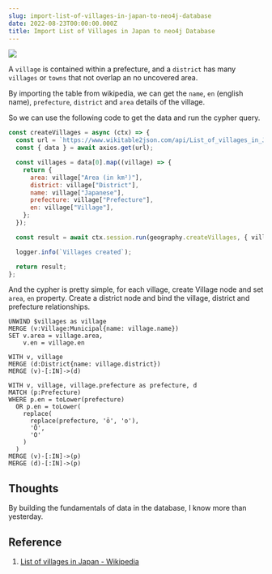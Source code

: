 ```yaml
---
slug: import-list-of-villages-in-japan-to-neo4j-database
date: 2022-08-23T00:00:00.000Z
title: Import List of Villages in Japan to neo4j Database
---
```


![](https://i.imgur.com/3lgGBfN.png)

A `village` is contained within a prefecture, and a `district` has many `villages` or `towns` that not overlap an no uncovered area.

By importing the table from wikipedia, we can get the `name`, `en` (english name), `prefecture`, `district` and `area` details of the village.

So we can use the following code to get the data and run the cypher query.

```js
const createVillages = async (ctx) => {
  const url = `https://www.wikitable2json.com/api/List_of_villages_in_Japan?table=0&keyRows=1`;
  const { data } = await axios.get(url);

  const villages = data[0].map((village) => {
    return {
      area: village["Area (in km²)"],
      district: village["District"],
      name: village["Japanese"],
      prefecture: village["Prefecture"],
      en: village["Village"],
    };
  });

  const result = await ctx.session.run(geography.createVillages, { villages });

  logger.info(`Villages created`);

  return result;
};
```

And the cypher is pretty simple, for each village, create Village node and set `area`, `en` property. Create a district node and bind the village, district and prefecture relationships.

```cypher
UNWIND $villages as village
MERGE (v:Village:Municipal{name: village.name})
SET v.area = village.area,
    v.en = village.en

WITH v, village
MERGE (d:District{name: village.district})
MERGE (v)-[:IN]->(d)

WITH v, village, village.prefecture as prefecture, d
MATCH (p:Prefecture)
WHERE p.en = toLower(prefecture)
  OR p.en = toLower(
    replace(
      replace(prefecture, 'ō', 'o'),
      'Ō',
      'O'
    )
  )
MERGE (v)-[:IN]->(p)
MERGE (d)-[:IN]->(p)
```

## Thoughts

By building the fundamentals of data in the database, I know more than yesterday.

## Reference
1. [List of villages in Japan - Wikipedia](https://en.wikipedia.org/wiki/List_of_villages_in_Japan)